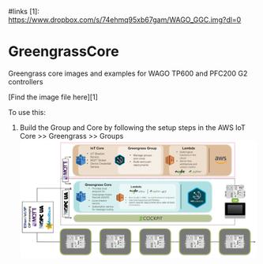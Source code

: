 #links
[1]: https://www.dropbox.com/s/74ehmq95xb67gam/WAGO_GGC.img?dl=0

# GreengrassCore
Greengrass core images and examples for WAGO TP600 and PFC200 G2 controllers

[Find the image file here][1]

To use this:

1. Build the Group and Core by following the setup steps in the AWS IoT Core >> Greengrass >> Groups
![Image of GGC creation](./images/image1.png)
